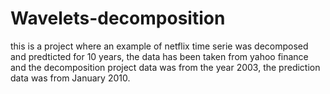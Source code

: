 # Wavelets-decomposition
this is a project where an example of netflix time serie was decomposed and predticted for 10 years, the data has been taken from yahoo finance and the decomposition project data was from the year 2003, the prediction data was from January 2010.
